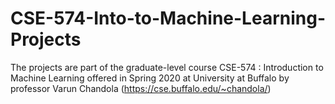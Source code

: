 # CSE-574-Into-to-Machine-Learning-Projects
The projects are part of the graduate-level course CSE-574 : Introduction to Machine Learning offered in Spring 2020 at University at Buffalo by professor Varun Chandola (https://cse.buffalo.edu/~chandola/)
